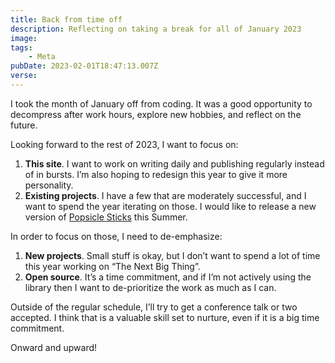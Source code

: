 ```yaml
---
title: Back from time off
description: Reflecting on taking a break for all of January 2023
image: 
tags:
    - Meta
pubDate: 2023-02-01T18:47:13.007Z
verse: 
---
```


I took the month of January off from coding. It was a good opportunity to decompress after work hours, explore new hobbies, and reflect on the future.

Looking forward to the rest of 2023, I want to focus on:

1. **This site**. I want to work on writing daily and publishing regularly instead of in bursts. I’m also hoping to redesign this year to give it more personality.
2. **Existing projects**. I have a few that are moderately successful, and I want to spend the year iterating on those. I would like to release a new version of [Popsicle Sticks](https://chrome.google.com/webstore/detail/popsicle-sticks-random-st/lnckbgaeagindapiodcmccfokcmnfecm) this Summer.

In order to focus on those, I need to de-emphasize:

1. **New projects**. Small stuff is okay, but I don’t want to spend a lot of time this year working on “The Next Big Thing”.
2. **Open source**. It’s a time commitment, and if I’m not actively using the library then I want to de-prioritize the work as much as I can.

Outside of the regular schedule, I’ll try to get a conference talk or two accepted. I think that is a valuable skill set to nurture, even if it is a big time commitment.

Onward and upward!
